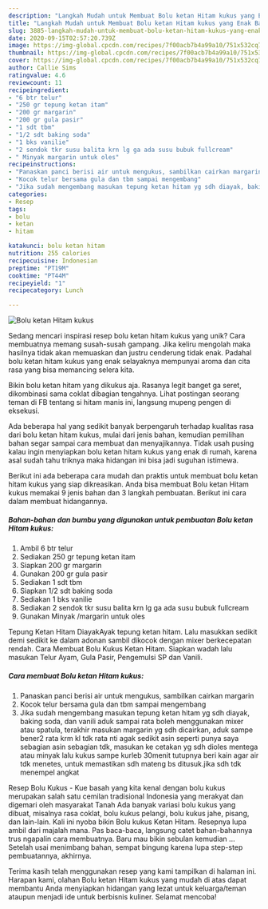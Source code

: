 ```yaml
---
description: "Langkah Mudah untuk Membuat Bolu ketan Hitam kukus yang Enak Banget"
title: "Langkah Mudah untuk Membuat Bolu ketan Hitam kukus yang Enak Banget"
slug: 3885-langkah-mudah-untuk-membuat-bolu-ketan-hitam-kukus-yang-enak-banget
date: 2020-09-15T02:57:20.739Z
image: https://img-global.cpcdn.com/recipes/7f00acb7b4a99a10/751x532cq70/bolu-ketan-hitam-kukus-foto-resep-utama.jpg
thumbnail: https://img-global.cpcdn.com/recipes/7f00acb7b4a99a10/751x532cq70/bolu-ketan-hitam-kukus-foto-resep-utama.jpg
cover: https://img-global.cpcdn.com/recipes/7f00acb7b4a99a10/751x532cq70/bolu-ketan-hitam-kukus-foto-resep-utama.jpg
author: Callie Sims
ratingvalue: 4.6
reviewcount: 11
recipeingredient:
- "6 btr telur"
- "250 gr tepung ketan itam"
- "200 gr margarin"
- "200 gr gula pasir"
- "1 sdt tbm"
- "1/2 sdt baking soda"
- "1 bks vanilie"
- "2 sendok tkr susu balita krn lg ga ada susu bubuk fullcream"
- " Minyak margarin untuk oles"
recipeinstructions:
- "Panaskan panci berisi air untuk mengukus, sambilkan cairkan margarin"
- "Kocok telur bersama gula dan tbm sampai mengembang"
- "Jika sudah mengembang masukan tepung ketan hitam yg sdh diayak, baking soda, dan vanili aduk sampai rata boleh menggunakan mixer atau spatula, terakhir masukan margarin yg sdh dicairkan, aduk sampe bener2 rata krm kl tdk rata nti agak sedikit asin seperti punya saya sebagian asin sebagian tdk, masukan ke cetakan yg sdh dioles mentega atau minyak lalu kukus sampe kurleb 30menit tutupnya beri kain agar air tdk menetes, untuk memastikan sdh mateng bs ditusuk.jika sdh tdk menempel angkat"
categories:
- Resep
tags:
- bolu
- ketan
- hitam

katakunci: bolu ketan hitam 
nutrition: 255 calories
recipecuisine: Indonesian
preptime: "PT19M"
cooktime: "PT44M"
recipeyield: "1"
recipecategory: Lunch

---
```



![Bolu ketan Hitam kukus](https://img-global.cpcdn.com/recipes/7f00acb7b4a99a10/751x532cq70/bolu-ketan-hitam-kukus-foto-resep-utama.jpg)

Sedang mencari inspirasi resep bolu ketan hitam kukus yang unik? Cara membuatnya memang susah-susah gampang. Jika keliru mengolah maka hasilnya tidak akan memuaskan dan justru cenderung tidak enak. Padahal bolu ketan hitam kukus yang enak selayaknya mempunyai aroma dan cita rasa yang bisa memancing selera kita.

Bikin bolu ketan hitam yang dikukus aja. Rasanya legit banget ga seret, dikombinasi sama coklat dibagian tengahnya. Lihat postingan seorang teman di FB tentang si hitam manis ini, langsung mupeng pengen di eksekusi.

Ada beberapa hal yang sedikit banyak berpengaruh terhadap kualitas rasa dari bolu ketan hitam kukus, mulai dari jenis bahan, kemudian pemilihan bahan segar sampai cara membuat dan menyajikannya. Tidak usah pusing kalau ingin menyiapkan bolu ketan hitam kukus yang enak di rumah, karena asal sudah tahu triknya maka hidangan ini bisa jadi suguhan istimewa.


Berikut ini ada beberapa cara mudah dan praktis untuk membuat bolu ketan hitam kukus yang siap dikreasikan. Anda bisa membuat Bolu ketan Hitam kukus memakai 9 jenis bahan dan 3 langkah pembuatan. Berikut ini cara dalam membuat hidangannya.

<!--inarticleads1-->

##### Bahan-bahan dan bumbu yang digunakan untuk pembuatan Bolu ketan Hitam kukus:

1. Ambil 6 btr telur
1. Sediakan 250 gr tepung ketan itam
1. Siapkan 200 gr margarin
1. Gunakan 200 gr gula pasir
1. Sediakan 1 sdt tbm
1. Siapkan 1/2 sdt baking soda
1. Sediakan 1 bks vanilie
1. Sediakan 2 sendok tkr susu balita krn lg ga ada susu bubuk fullcream
1. Gunakan  Minyak /margarin untuk oles


Tepung Ketan Hitam DiayakAyak tepung ketan hitam. Lalu masukkan sedikit demi sedikit ke dalam adonan sambil dikocok dengan mixer berkecepatan rendah. Cara Membuat Bolu Kukus Ketan Hitam. Siapkan wadah lalu masukan Telur Ayam, Gula Pasir, Pengemulsi SP dan Vanili. 

<!--inarticleads2-->

##### Cara membuat Bolu ketan Hitam kukus:

1. Panaskan panci berisi air untuk mengukus, sambilkan cairkan margarin
1. Kocok telur bersama gula dan tbm sampai mengembang
1. Jika sudah mengembang masukan tepung ketan hitam yg sdh diayak, baking soda, dan vanili aduk sampai rata boleh menggunakan mixer atau spatula, terakhir masukan margarin yg sdh dicairkan, aduk sampe bener2 rata krm kl tdk rata nti agak sedikit asin seperti punya saya sebagian asin sebagian tdk, masukan ke cetakan yg sdh dioles mentega atau minyak lalu kukus sampe kurleb 30menit tutupnya beri kain agar air tdk menetes, untuk memastikan sdh mateng bs ditusuk.jika sdh tdk menempel angkat


Resep Bolu Kukus - Kue basah yang kita kenal dengan bolu kukus merupakan salah satu cemilan tradisional Indonesia yang merakyat dan digemari oleh masyarakat Tanah Ada banyak variasi bolu kukus yang dibuat, misalnya rasa coklat, bolu kukus pelangi, bolu kukus jahe, pisang, dan lain-lain. Kali ini nyoba bikin Bolu kukus Ketan Hitam. Resepnya lupa ambil dari majalah mana. Pas baca-baca, langsung catet bahan-bahannya trus ngapalin cara membuatnya. Baru mau bikin sebulan kemudian … Setelah usai menimbang bahan, sempat bingung karena lupa step-step pembuatannya, akhirnya. 

Terima kasih telah menggunakan resep yang kami tampilkan di halaman ini. Harapan kami, olahan Bolu ketan Hitam kukus yang mudah di atas dapat membantu Anda menyiapkan hidangan yang lezat untuk keluarga/teman ataupun menjadi ide untuk berbisnis kuliner. Selamat mencoba!
